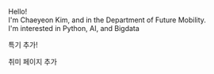 Hello!  
I'm Chaeyeon Kim, and in the Department of Future Mobility.  
I'm interested in Python, AI, and Bigdata

특기 추가!

취미 페이지 추가